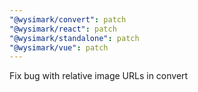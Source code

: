 ```yaml
---
"@wysimark/convert": patch
"@wysimark/react": patch
"@wysimark/standalone": patch
"@wysimark/vue": patch
---
```


Fix bug with relative image URLs in convert
